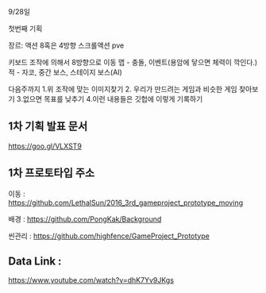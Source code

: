 9/28일

첫번째 기획

장르: 액션
     8혹은 4방향 스크롤액션
     pve

키보드 조작에 의해서 8방향으로 이동
맵 - 충돌, 이벤트(용암에 닿으면 체력이 깍인다.)
적 - 자코, 중간 보스, 스테이지 보스(AI)

다음주까지
1.위 조작에 맞는 이미지찾기 
2. 우리가 만드려는 게임과 비슷한 게임 찾아보기
3.없으면 목표를 낮추기 
4.이런 내용들은 깃헙에 이렇게 기록하기


## 1차 기획 발표 문서
https://goo.gl/VLXST9


## 1차 프로토타입 주소
이동 : https://github.com/LethalSun/2016_3rd_gameproject_prototype_moving

배경 : https://github.com/PongKak/Background

씬관리 : https://github.com/highfence/GameProject_Prototype

## Data Link :

https://www.youtube.com/watch?v=dhK7Yv9JKgs


